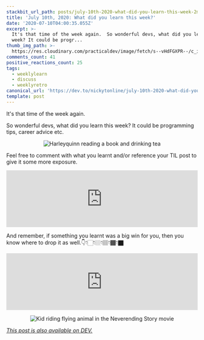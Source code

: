 ```yaml
---
stackbit_url_path: posts/july-10th-2020-what-did-you-learn-this-week-2mlp
title: 'July 10th, 2020: What did you learn this week?'
date: '2020-07-10T04:00:35.055Z'
excerpt: >-
  It's that time of the week again.  So wonderful devs, what did you learn this
  week? It could be progr...
thumb_img_path: >-
  https://res.cloudinary.com/practicaldev/image/fetch/s--vHdFGXPR--/c_imagga_scale,f_auto,fl_progressive,h_420,q_auto,w_1000/https://dev-to-uploads.s3.amazonaws.com/i/nafbhkk2o2l2tnuodwp4.png
comments_count: 41
positive_reactions_count: 25
tags:
  - weeklylearn
  - discuss
  - weeklyretro
canonical_url: 'https://dev.to/nickytonline/july-10th-2020-what-did-you-learn-this-week-2mlp'
template: post
---
```

It's that time of the week again.

So wonderful devs, what did you learn this week? It could be programming tips, career advice etc.

<center>

![Harleyquinn reading a book and drinking tea](https://media.giphy.com/media/Wp0ZtQjgViqR2/giphy.gif)

</center>

Feel free to comment with what you learnt and/or reference your TIL post to give it some more exposure.


<iframe class="liquidTag" src="https://dev.to/embed/tag?args=todayilearned" style="border: 0; width: 100%;"></iframe>


And remember, if something you learnt was a big win for you, then you know where to drop it as well.👇👇🏻👇🏼👇🏽👇🏾👇🏿


<iframe class="liquidTag" src="https://dev.to/embed/link?args=https%3A%2F%2Fdev.to%2Fdevteam%2Fwhat-was-your-win-this-week-39dp" style="border: 0; width: 100%;"></iframe>


<center>

![Kid riding flying animal in the Neverending Story movie](https://media.giphy.com/media/cOB8cDnKM6eyY/giphy-downsized-large.gif)

</center>

*[This post is also available on DEV.](https://dev.to/nickytonline/july-10th-2020-what-did-you-learn-this-week-2mlp)*


<script>
const parent = document.getElementsByTagName('head')[0];
const script = document.createElement('script');
script.type = 'text/javascript';
script.src = 'https://cdnjs.cloudflare.com/ajax/libs/iframe-resizer/4.1.1/iframeResizer.min.js';
script.charset = 'utf-8';
script.onload = function() {
    window.iFrameResize({}, '.liquidTag');
};
parent.appendChild(script);
</script>    
